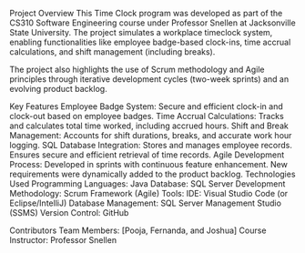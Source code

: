 Project Overview
This Time Clock program was developed as part of the CS310 Software Engineering course under Professor Snellen at Jacksonville State University. The project simulates a workplace timeclock system, enabling functionalities like employee badge-based clock-ins, time accrual calculations, and shift management (including breaks).

The project also highlights the use of Scrum methodology and Agile principles through iterative development cycles (two-week sprints) and an evolving product backlog.


Key Features
Employee Badge System: Secure and efficient clock-in and clock-out based on employee badges.
Time Accrual Calculations: Tracks and calculates total time worked, including accrued hours.
Shift and Break Management: Accounts for shift durations, breaks, and accurate work hour logging.
SQL Database Integration:
Stores and manages employee records.
Ensures secure and efficient retrieval of time records.
Agile Development Process:
Developed in sprints with continuous feature enhancement.
New requirements were dynamically added to the product backlog.
Technologies Used
Programming Languages: Java 
Database: SQL Server
Development Methodology: Scrum Framework (Agile)
Tools:
IDE: Visual Studio Code (or Eclipse/IntelliJ)
Database Management: SQL Server Management Studio (SSMS)
Version Control: GitHub


Contributors
Team Members: [Pooja, Fernanda, and Joshua]
Course Instructor: Professor Snellen
